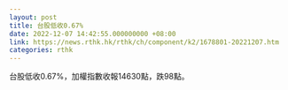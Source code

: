 ```yaml
---
layout: post
title: 台股低收0.67%
date: 2022-12-07 14:42:55.000000000 +08:00
link: https://news.rthk.hk/rthk/ch/component/k2/1678801-20221207.htm
categories: rthk
---
```


台股低收0.67%，加權指數收報14630點，跌98點。
